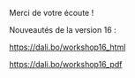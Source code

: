 <div class="slide-content">

Merci de votre écoute !

Nouveautés de la version 16 : 

https://dali.bo/workshop16_html

https://dali.bo/workshop16_pdf


</div>
